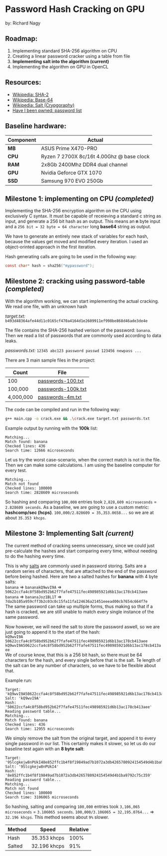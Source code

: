 
# Password Hash Cracking on GPU
by: Richard Nagy

## Roadmap:
1. Implementing standard SHA-256 algorithm on CPU
2. Creating a linear password cracker using a table from file
3. __Implementing salt into the algorithm (current)__ 
4. Implementing the algorithm on GPU in OpenCL

## Resources:
* [Wikipedia: SHA-2](https://en.wikipedia.org/wiki/SHA-2)
* [Wikipedia: Base-64](https://en.wikipedia.org/wiki/Base64)
* [Wikipedia: Salt (Crypgoraphy)](https://en.wikipedia.org/wiki/Salt_(cryptography))
* [Have I been pwned: password list](https://haveibeenpwned.com/Passwords)

## Baseline hardware:
| Component | Actual |
|---|---|
|__MB__|ASUS Prime X470-PRO|
|__CPU__|Ryzen 7 2700X 8c/16t 4.00Ghz @ base clock|
|__RAM__|2x8Gb 2400Mhz DDR4 dual channel|
|__GPU__|Nvidia Geforce GTX 1070|
|__SSD__|Samsung 970 EVO 250Gb|

## Milestone 1: implementing on CPU *(completed)*
Implementing the SHA-256 encryption algorithm on the CPU using exclusively C syntax. It must be capable of receieving a standard c string as input, and generate a 256 bit hash as an output. This means an **n** byte input and a ``256 bit = 32 byte = 64 character`` long __base64__ string as output.

We have to generate an entirely new stack of variables for each hash, because the values get moved and modified every iteration. I used an object-orinted approach in the first iteration.

Hash generating calls are going to be used in the following way:
```c
const char* hash = sha256("mypassword");
```

## Milestone 2: cracking using password-table *(completed)*
With the algorithm working, we can start implementing the actual cracking. We read one file, with an unknown hash

*target.txt:* ``b493d48364afe44d11c0165cf470a4164d1e2609911ef998be868d46ade3de4e``

The file contains the SHA-256 hashed verison of the password: ``banana``. Then we read a list of passwords that are commonly used according to data leaks.

*passwords.txt:* ``12345 abc123 password passwd 123456 newpass ...``

There are 3 main sample files in the project:

|Count|File|
|---|---|
|100|[passwords-100.txt](https://gitlab.com/ivolv/passhash/-/blob/master/passwords/passwords-100.txt)|
|100,000|[passwords-100k.txt](https://gitlab.com/ivolv/passhash/-/blob/master/passwords/passwords-100k.txt)|
|4,000,000|[passwords-4m.txt](https://gitlab.com/ivolv/passhash/-/blob/master/passwords/passwords-4m.txt)|

The code can be compiled and run in the following way:
```bash
g++ main.cpp -o crack.exe && .\crack.exe target.txt passwords.txt
```

Example output by running with the __100k__ list:
```
Matching...
Match found: banana
Checked lines: 436
Search time: 12666 microseconds
```

Let us try the worst case-scenario, when the correct match is not in the file. Then we can make some calculations. I am using the baseline computer for every test.
```
Matching...
Match not found
Checked lines: 100000
Search time: 2828609 microseconds
```
So hashing and comparing ``100,000`` entries took ``2,828,609 microseconds`` = ``2.828609 seconds``. As a baseline, we are going to use a custom metric: __hashcomp/sec (hcps)__.
`100,000/2.828609 = 35,353.0658...` so we are at about ``35.353 khcps``.

## Milestone 3: Implementing Salt *(current)*
The current method of cracking seems unnecessary, since we could just pre-calculate the hashes and start comparing every time, without needing to do the hashing every time.

This is why [salts](https://en.wikipedia.org/wiki/Salt_(cryptography)) are commonly used in password storing. Salts are a random series of characters, that are attached to the end of the password before being hashed. Here are two a salted hashes for __banana__ with 4 byte salts:  
``banana`` => ``bananakQ9wvI9A`` => ``50622ccfa4c8f58bd952b62f7fafe47511fec498985921d6b13ac178cb413aee``  
``banana`` => ``bananaJoz1BL1T`` => ``7da2b105a959cff3b2c03c0c15fa11fa124636a21451eeead00cb7654c664f7e``  
The same password can take up multiple forms, thus making so that if a hash is cracked, we are still unable to match every single instance of the same password.  

Now however, we will need the salt to store the password aswell, so we are just going to append it to the start of the hash:  
`kQ9wvI9A` `50622ccfa4c8f58bd952b62f7fafe47511fec498985921d6b13ac178cb413aee`  
`kQ9wvI9A50622ccfa4c8f58bd952b62f7fafe47511fec498985921d6b13ac178cb413aee`  
We of course know, that this is a 256 bit hash, so there must be 64 characters for the hash, and every single before that is the salt. Te length of the salt can be any number of characters, so we have to be flexible about that.

Example run:
```
Target: 'kQ9wvI9A50622ccfa4c8f58bd952b62f7fafe47511fec498985921d6b13ac178cb413aee'
Salt: 'kQ9wvI9A'
Hash: '50622ccfa4c8f58bd952b62f7fafe47511fec498985921d6b13ac178cb413aee'
Reading password table...
Matching...
Match found: banana
Checked lines: 436
Search time: 12955 microseconds
```
We simply remove the salt from the original target, and append it to every single  password in our list. This certainly makes it slower, so let us do our baseline test again with an __8 byte salt__:
```
Target: '9Slcgkejw8nPUkI48e852ffc1b4f8f19849ad7b1072a3db4265780924154549d4b1ba9792c75c359'
Salt: '9Slcgkejw8nPUkI4'
Hash: '8e852ffc1b4f8f19849ad7b1072a3db4265780924154549d4b1ba9792c75c359'
Reading password table...
Matching...
Match not found
Checked lines: 100000
Search time: 3106065 microseconds
```
So hashing, salting and comparing `100,000` entries took `3,106,065 microseconds` = `3.106065 seconds`.
`100,000/3.106065 = 32,195.0764...` => `32.196 khcps`. This method seems about `9%` slower.

|Method|Speed|Relative|
|---|---|---|
|Hash|35.353 khcps|100%|
|Salted|32.196 khcps|91%|